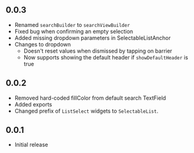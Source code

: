 ## 0.0.3

- Renamed `searchBuilder` to `searchViewBuilder`
- Fixed bug when confirming an empty selection
- Added missing dropdown parameters in SelectableListAnchor
- Changes to dropdown
	- Doesn't reset values when dismissed by tapping on barrier
	- Now supports showing the default header if `showDefaultHeader` is true

## 0.0.2

- Removed hard-coded fillColor from default search TextField
- Added exports
- Changed prefix of `ListSelect` widgets to `SelectableList`.

## 0.0.1

- Initial release
